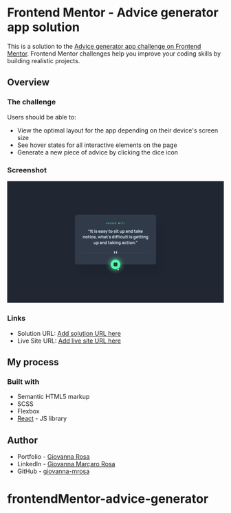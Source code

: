 # Frontend Mentor - Advice generator app solution

This is a solution to the [Advice generator app challenge on Frontend Mentor](https://www.frontendmentor.io/challenges/advice-generator-app-QdUG-13db). Frontend Mentor challenges help you improve your coding skills by building realistic projects.

## Overview

### The challenge

Users should be able to:

- View the optimal layout for the app depending on their device's screen size
- See hover states for all interactive elements on the page
- Generate a new piece of advice by clicking the dice icon

### Screenshot

![](./src/assets/screenshot.jpg)

### Links

- Solution URL: [Add solution URL here](https://your-solution-url.com)
- Live Site URL: [Add live site URL here](https://your-live-site-url.com)

## My process

### Built with

- Semantic HTML5 markup
- SCSS
- Flexbox
- [React](https://reactjs.org/) - JS library

## Author

- Portfolio - [Giovanna Rosa](https://giovanna-mrosa.github.io/portifolio/)
- LinkedIn - [Giovanna Marçaro Rosa](https://www.linkedin.com/in/giovannamarcarorosa/)
- GitHub - [giovanna-mrosa](https://github.com/giovanna-mrosa)
# frontendMentor-advice-generator
